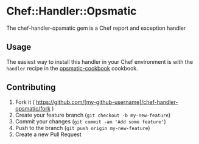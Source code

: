 # Chef::Handler::Opsmatic

The chef-handler-opsmatic gem is a Chef report and exception handler

## Usage

The easiest way to install this handler in your Chef environment is with the `handler`
recipe in the [opsmatic-cookbook](https://github.com/opsmatic/opsmatic-cookbook) cookbook.

## Contributing

1. Fork it ( https://github.com/[my-github-username]/chef-handler-opsmatic/fork )
2. Create your feature branch (`git checkout -b my-new-feature`)
3. Commit your changes (`git commit -am 'Add some feature'`)
4. Push to the branch (`git push origin my-new-feature`)
5. Create a new Pull Request
